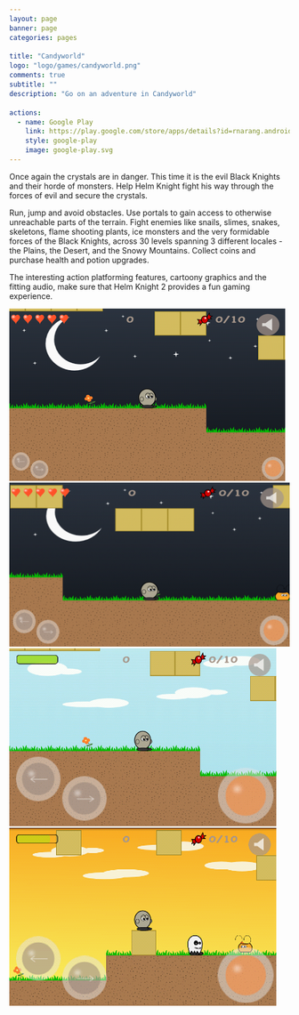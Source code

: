 ```yaml
---
layout: page
banner: page
categories: pages

title: "Candyworld"
logo: "logo/games/candyworld.png"
comments: true
subtitle: ""
description: "Go on an adventure in Candyworld"

actions:
  - name: Google Play
    link: https://play.google.com/store/apps/details?id=rnarang.android.games.candyland
    style: google-play
    image: google-play.svg
---
```


Once again the crystals are in danger. This time it is the evil Black Knights and their horde of monsters. Help Helm Knight fight his way through the forces of evil and secure the crystals.

Run, jump and avoid obstacles. Use portals to gain access to otherwise unreachable parts of the terrain. Fight enemies like snails, slimes, snakes, skeletons, flame shooting plants, ice monsters and the very formidable forces of the Black Knights, across 30 levels spanning 3 different locales - the Plains, the Desert, and the Snowy Mountains. Collect coins and purchase health and potion upgrades.

The interesting action platforming features, cartoony graphics and the fitting audio, make sure that Helm Knight 2 provides a fun gaming experience.

![Screenshot](/img/screenshots/games/candyworld/screenshot-1.png "Screenshot")
![Screenshot](/img/screenshots/games/candyworld/screenshot-2.png "Screenshot")
![Screenshot](/img/screenshots/games/candyworld/screenshot-3.png "Screenshot")
![Screenshot](/img/screenshots/games/candyworld/screenshot-4.png "Screenshot")
